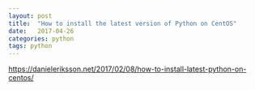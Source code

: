 ```yaml
---
layout: post
title:  "How to install the latest version of Python on CentOS"
date:   2017-04-26
categories: python
tags: python
---
```


https://danieleriksson.net/2017/02/08/how-to-install-latest-python-on-centos/
